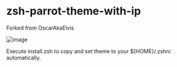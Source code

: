 # zsh-parrot-theme-with-ip

Forked from OscarAkaElvis

![image](https://github.com/user-attachments/assets/33983a06-1f90-46d1-a1a0-38c8254ff866)


Execute install.zsh to copy and set theme to your ${HOME}/.zshrc automatically.
